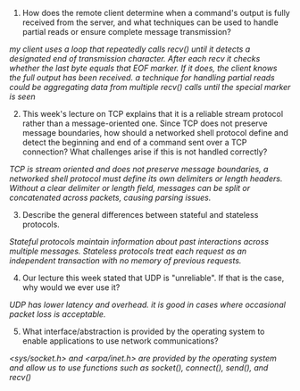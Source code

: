 1. How does the remote client determine when a command's output is fully received from the server, and what techniques can be used to handle partial reads or ensure complete message transmission?

_my client uses a loop that repeatedly calls recv() until it detects a designated end of transmission character. After each recv it checks whether the last byte equals that EOF marker. If it does, the client knows the full output has been received. a technique for handling partial reads could be aggregating data from multiple recv() calls until the special marker is seen_

2. This week's lecture on TCP explains that it is a reliable stream protocol rather than a message-oriented one. Since TCP does not preserve message boundaries, how should a networked shell protocol define and detect the beginning and end of a command sent over a TCP connection? What challenges arise if this is not handled correctly?

_TCP is stream oriented and does not preserve message boundaries, a networked shell protocol must define its own delimiters or length headers. Without a clear delimiter or length field, messages can be split or concatenated across packets, causing parsing issues._

3. Describe the general differences between stateful and stateless protocols.

_Stateful protocols maintain information about past interactions across multiple messages. Stateless protocols treat each request as an independent transaction with no memory of previous requests._

4. Our lecture this week stated that UDP is "unreliable". If that is the case, why would we ever use it?

_UDP has lower latency and overhead. it is good in cases where occasional packet loss is acceptable._

5. What interface/abstraction is provided by the operating system to enable applications to use network communications?

_<sys/socket.h> and <arpa/inet.h> are provided by the operating system and allow us to use functions such as socket(), connect(), send(), and recv()_